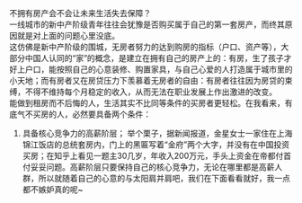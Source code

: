 不拥有房产会不会让未来生活失去保障？  
一线城市的新中产阶级青年往往会犹豫是否购买属于自己的第一套房产，而终其原因就是对上面的问题心里没底。  
这仿佛是新中产阶级的围城，无房者努力的达到购房的指标（户口、资产等），大部分中国人认同的“家”的概念，是建立在拥有自己的房产上的：有房，生了孩子才好上户口，能按照自己的心意装修、购置家具，与自己心爱的人打造属于城市里的小天地；而有房者又在房贷压力下羡慕着无房者的自由：有房者往往因为房贷的束缚，不得不维持每个月稳定的收入，从而无法在职业发展上作出激进的改变。  
能做到租房而不后悔的人，生活其实不比同等条件的买房者更轻松。在我看来，有底气不买房的人，必然要具备两个条件：  
1. 具备核心竞争力的高薪阶层； 
举个栗子，据新闻报道，金星女士一家住在上海锦江饭店的总统套房内，门上的黑匾写着“金府”两个大字，并没有在中国投资买房；在知乎上看见一题主30几岁，年收入200万元，手头上资金在帝都付首付妥妥问题。高薪阶层只要保持自己的核心竞争力，无论在哪里都是高薪人群，所以就随着自己的心意的与太阳肩并肩吧，我们在下面看看就好，我一点都不嫉妒真的呢~

